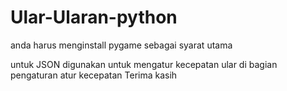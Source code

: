 # Ular-Ularan-python
anda harus menginstall pygame sebagai syarat utama

untuk JSON digunakan untuk mengatur kecepatan ular di bagian pengaturan atur kecepatan
Terima kasih

